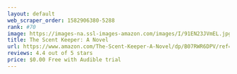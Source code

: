 ```yaml
---
layout: default 
﻿web_scraper_order: 1582906380-5288
rank: #70
image: https://images-na.ssl-images-amazon.com/images/I/91EN23JVmEL.jpg
title: The Scent Keeper: A Novel
url: https://www.amazon.com/The-Scent-Keeper-A-Novel/dp/B07RWR6DPV/ref=zg_mw_audible_70?_encoding=UTF8&psc=1&refRID=8A6QF3909XK0JHQBT5YX
reviews: 4.4 out of 5 stars
price: $0.00 Free with Audible trial
---
```

